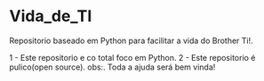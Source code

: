 # Vida_de_TI
Repositorio baseado em Python para facilitar a vida do Brother Ti!.

1 - Este repositorio e co total foco em Python.
2 - Este repositorio é pulico(open source).
obs:. Toda a ajuda será bem vinda!
